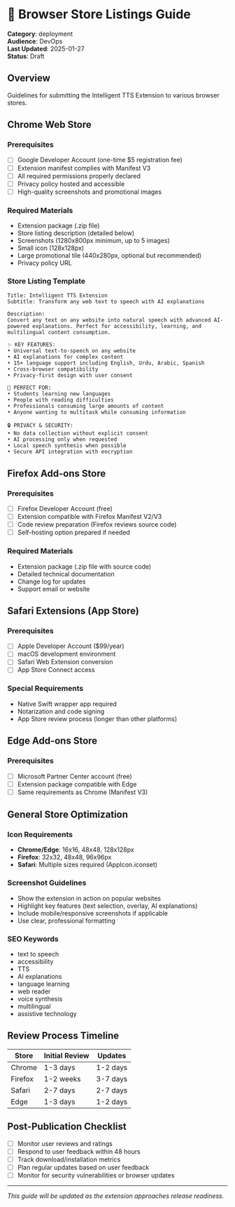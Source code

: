 # 🏪 Browser Store Listings Guide

**Category**: deployment  
**Audience**: DevOps  
**Last Updated**: 2025-01-27  
**Status**: Draft

## Overview
Guidelines for submitting the Intelligent TTS Extension to various browser stores.

## Chrome Web Store

### Prerequisites
- [ ] Google Developer Account (one-time $5 registration fee)
- [ ] Extension manifest complies with Manifest V3
- [ ] All required permissions properly declared
- [ ] Privacy policy hosted and accessible
- [ ] High-quality screenshots and promotional images

### Required Materials
- Extension package (.zip file)
- Store listing description (detailed below)
- Screenshots (1280x800px minimum, up to 5 images)
- Small icon (128x128px)
- Large promotional tile (440x280px, optional but recommended)
- Privacy policy URL

### Store Listing Template
```
Title: Intelligent TTS Extension
Subtitle: Transform any web text to speech with AI explanations

Description:
Convert any text on any website into natural speech with advanced AI-powered explanations. Perfect for accessibility, learning, and multilingual content consumption.

✨ KEY FEATURES:
• Universal text-to-speech on any website
• AI explanations for complex content
• 15+ language support including English, Urdu, Arabic, Spanish
• Cross-browser compatibility
• Privacy-first design with user consent

🎯 PERFECT FOR:
• Students learning new languages
• People with reading difficulties
• Professionals consuming large amounts of content
• Anyone wanting to multitask while consuming information

🔒 PRIVACY & SECURITY:
• No data collection without explicit consent
• AI processing only when requested
• Local speech synthesis when possible
• Secure API integration with encryption
```

## Firefox Add-ons Store

### Prerequisites
- [ ] Firefox Developer Account (free)
- [ ] Extension compatible with Firefox Manifest V2/V3
- [ ] Code review preparation (Firefox reviews source code)
- [ ] Self-hosting option prepared if needed

### Required Materials
- Extension package (.zip file with source code)
- Detailed technical documentation
- Change log for updates
- Support email or website

## Safari Extensions (App Store)

### Prerequisites
- [ ] Apple Developer Account ($99/year)
- [ ] macOS development environment
- [ ] Safari Web Extension conversion
- [ ] App Store Connect access

### Special Requirements
- Native Swift wrapper app required
- Notarization and code signing
- App Store review process (longer than other platforms)

## Edge Add-ons Store

### Prerequisites
- [ ] Microsoft Partner Center account (free)
- [ ] Extension package compatible with Edge
- [ ] Same requirements as Chrome (Manifest V3)

## General Store Optimization

### Icon Requirements
- **Chrome/Edge**: 16x16, 48x48, 128x128px
- **Firefox**: 32x32, 48x48, 96x96px
- **Safari**: Multiple sizes required (AppIcon.iconset)

### Screenshot Guidelines
- Show the extension in action on popular websites
- Highlight key features (text selection, overlay, AI explanations)
- Include mobile/responsive screenshots if applicable
- Use clear, professional formatting

### SEO Keywords
- text to speech
- accessibility
- TTS
- AI explanations
- language learning
- web reader
- voice synthesis
- multilingual
- assistive technology

## Review Process Timeline

| Store | Initial Review | Updates |
|-------|---------------|---------|
| Chrome | 1-3 days | 1-2 days |
| Firefox | 1-2 weeks | 3-7 days |
| Safari | 2-7 days | 2-7 days |
| Edge | 1-3 days | 1-2 days |

## Post-Publication Checklist

- [ ] Monitor user reviews and ratings
- [ ] Respond to user feedback within 48 hours
- [ ] Track download/installation metrics
- [ ] Plan regular updates based on user feedback
- [ ] Monitor for security vulnerabilities or browser updates

---

*This guide will be updated as the extension approaches release readiness.*